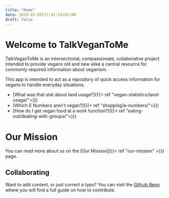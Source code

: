 ```yaml
---
title: "Home"
date: 2019-05-05T17:41:23+01:00
draft: false
---
```



# Welcome to TalkVeganToMe

TalkVeganToMe is an intersectional, compassionate, collaborative project intended to provide vegans old and new alike a central resource for commonly required information about veganism.  

This app is intended to act as a repository of quick access information for vegans to handle everyday situations.

- [What was that stat about land usage?]({{< ref "vegan-statistics/land-usage/">}})
- [Which E Numbers aren't vegan?]({{< ref "shopping/e-numbers/">}})
- [How do I get vegan food at a work function?]({{< ref "eating-out/dealing-with-groups/">}})

# Our Mission

You can read more about us on the [Our Mission]({{< ref "our-mission" >}}) page.

## Collaborating

Want to add content, or just correct a typo? You can visit the [Github Repo](https://github.com/talkvegantome/talkvegan-hugo) where you will find a full guide on how to contribute.

